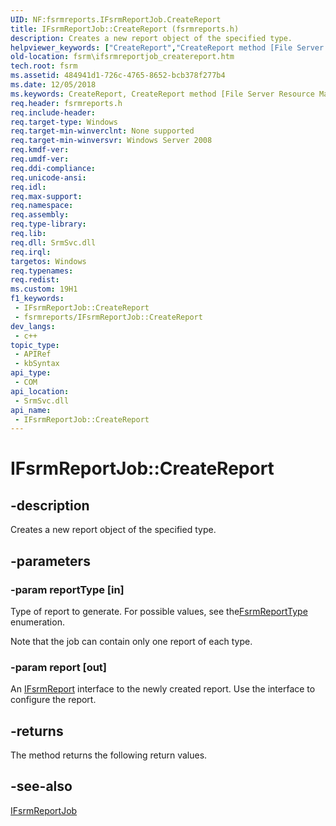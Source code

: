 ```yaml
---
UID: NF:fsrmreports.IFsrmReportJob.CreateReport
title: IFsrmReportJob::CreateReport (fsrmreports.h)
description: Creates a new report object of the specified type.
helpviewer_keywords: ["CreateReport","CreateReport method [File Server Resource Manager]","CreateReport method [File Server Resource Manager]","IFsrmReportJob interface","IFsrmReportJob interface [File Server Resource Manager]","CreateReport method","IFsrmReportJob.CreateReport","IFsrmReportJob::CreateReport","fs.ifsrmreportjob_createreport","fsrm.ifsrmreportjob_createreport","fsrmreports/IFsrmReportJob::CreateReport"]
old-location: fsrm\ifsrmreportjob_createreport.htm
tech.root: fsrm
ms.assetid: 484941d1-726c-4765-8652-bcb378f277b4
ms.date: 12/05/2018
ms.keywords: CreateReport, CreateReport method [File Server Resource Manager], CreateReport method [File Server Resource Manager],IFsrmReportJob interface, IFsrmReportJob interface [File Server Resource Manager],CreateReport method, IFsrmReportJob.CreateReport, IFsrmReportJob::CreateReport, fs.ifsrmreportjob_createreport, fsrm.ifsrmreportjob_createreport, fsrmreports/IFsrmReportJob::CreateReport
req.header: fsrmreports.h
req.include-header: 
req.target-type: Windows
req.target-min-winverclnt: None supported
req.target-min-winversvr: Windows Server 2008
req.kmdf-ver: 
req.umdf-ver: 
req.ddi-compliance: 
req.unicode-ansi: 
req.idl: 
req.max-support: 
req.namespace: 
req.assembly: 
req.type-library: 
req.lib: 
req.dll: SrmSvc.dll
req.irql: 
targetos: Windows
req.typenames: 
req.redist: 
ms.custom: 19H1
f1_keywords:
 - IFsrmReportJob::CreateReport
 - fsrmreports/IFsrmReportJob::CreateReport
dev_langs:
 - c++
topic_type:
 - APIRef
 - kbSyntax
api_type:
 - COM
api_location:
 - SrmSvc.dll
api_name:
 - IFsrmReportJob::CreateReport
---
```


# IFsrmReportJob::CreateReport


## -description

Creates a new report object of the specified type.

## -parameters

### -param reportType [in]

Type of report to generate. For possible values, see the<a href="/windows/desktop/api/fsrmenums/ne-fsrmenums-fsrmreporttype">FsrmReportType</a> enumeration.

Note that the job can contain only one report of each type.

### -param report [out]

An <a href="/previous-versions/windows/desktop/api/fsrmreports/nn-fsrmreports-ifsrmreport">IFsrmReport</a> interface to the newly created report. Use the interface to configure the report.

## -returns

The method returns the following return values.

## -see-also

<a href="/previous-versions/windows/desktop/api/fsrmreports/nn-fsrmreports-ifsrmreportjob">IFsrmReportJob</a>

